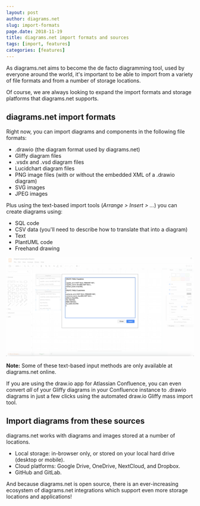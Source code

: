 ```yaml
---
layout: post
author: diagrams.net
slug: import-formats
page.date: 2018-11-19
title: diagrams.net import formats and sources
tags: [import, features]
categories: [features]
---
```


As diagrams.net aims to become the de facto diagramming tool, used by everyone around the world, it's important to be able to import from a variety of file formats and from a number of storage locations.

Of course, we are always looking to expand the import formats and storage platforms that diagrams.net supports.

## diagrams.net import formats

Right now, you can import diagrams and components in the following file formats:

- .drawio (the diagram format used by diagrams.net)
- Gliffy diagram files
- .vsdx and .vsd diagram files
- Lucidchart diagram files
- PNG image files (with or without the embedded XML of a .drawio diagram)
- SVG images
- JPEG images

Plus using the text-based import tools (_Arrange > Insert > ..._) you can create diagrams using:
- SQL code
- CSV data (you'll need to describe how to translate that into a diagram)
- Text
- PlantUML code
- Freehand drawing

<img src="/assets/img/blog/insert-SQL-example.png" style="max-width:100%;height:auto;" alt="Insert from SQL to automatically create a diagram">

**Note:** Some of these text-based input methods are only available at diagrams.net online.

If you are using the draw.io app for Atlassian Confluence, you can even convert _all_ of your Gliffy diagrams in your Confluence instance to .drawio diagrams in just a few clicks using the automated draw.io Gliffy mass import tool.

## Import diagrams from these sources

diagrams.net works with diagrams and images stored at a number of locations.

- Local storage: in-browser only, or stored on your local hard drive (desktop or mobile).
- Cloud platforms: Google Drive, OneDrive, NextCloud, and Dropbox.
- GitHub and GitLab.

And because diagrams.net is open source, there is an ever-increasing ecosystem of diagrams.net integrations which support even more storage locations and applications!
